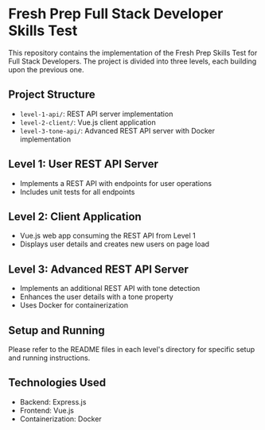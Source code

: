 # Fresh Prep Full Stack Developer Skills Test

This repository contains the implementation of the Fresh Prep Skills Test for Full Stack Developers. The project is divided into three levels, each building upon the previous one.

## Project Structure

- `level-1-api/`: REST API server implementation
- `level-2-client/`: Vue.js client application
- `level-3-tone-api/`: Advanced REST API server with Docker implementation

## Level 1: User REST API Server

- Implements a REST API with endpoints for user operations
- Includes unit tests for all endpoints

## Level 2: Client Application

- Vue.js web app consuming the REST API from Level 1
- Displays user details and creates new users on page load

## Level 3: Advanced REST API Server

- Implements an additional REST API with tone detection
- Enhances the user details with a tone property
- Uses Docker for containerization

## Setup and Running

Please refer to the README files in each level's directory for specific setup and running instructions.

## Technologies Used

- Backend: Express.js
- Frontend: Vue.js
- Containerization: Docker
